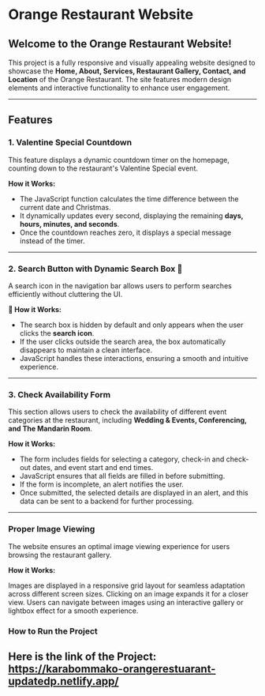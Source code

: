 # **Orange Restaurant Website**  

## **Welcome to the Orange Restaurant Website!**  
This project is a fully responsive and visually appealing website designed to showcase the **Home, About, Services, Restaurant Gallery, Contact, and Location** of the Orange Restaurant. The site features modern design elements and interactive functionality to enhance user engagement.  

---

## **Features**  

### **1. Valentine Special Countdown**  
This feature displays a dynamic countdown timer on the homepage, counting down to the restaurant's Valentine Special event.  

**How it Works:**  
- The JavaScript function calculates the time difference between the current date and Christmas.  
- It dynamically updates every second, displaying the remaining **days, hours, minutes, and seconds**.  
- Once the countdown reaches zero, it displays a special message instead of the timer.  

---

### **2. Search Button with Dynamic Search Box 🔎**  
A search icon in the navigation bar allows users to perform searches efficiently without cluttering the UI.  

**🔹 How it Works:**  
- The search box is hidden by default and only appears when the user clicks the **search icon**.  
- If the user clicks outside the search area, the box automatically disappears to maintain a clean interface.  
- JavaScript handles these interactions, ensuring a smooth and intuitive experience.  

---

### **3. Check Availability Form**  
This section allows users to check the availability of different event categories at the restaurant, including **Wedding & Events, Conferencing, and The Mandarin Room**.  

**How it Works:**  
- The form includes fields for selecting a category, check-in and check-out dates, and event start and end times.  
- JavaScript ensures that all fields are filled in before submitting.  
- If the form is incomplete, an alert notifies the user.  
- Once submitted, the selected details are displayed in an alert, and this data can be sent to a backend for further processing.  

---

### **Proper Image Viewing**
The website ensures an optimal image viewing experience for users browsing the restaurant gallery.

**How it Works:**

Images are displayed in a responsive grid layout for seamless adaptation across different screen sizes.
Clicking on an image expands it for a closer view.
Users can navigate between images using an interactive gallery or lightbox effect for a smooth experience.

### **How to Run the Project**

Here is the link of the Project: https://karabommako-orangerestuarant-updatedp.netlify.app/
---
